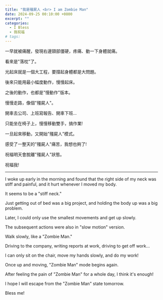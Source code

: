 ```yaml
---
title: "我是殭屍人 <br> I am Zombie Man"
date: 2024-09-25 00:10:00 +0800
excerpt: ""
categories:
  - I Bless
  - 我祝福
# tags:
---
```


一早就被痛醒，發現右邊頸部僵硬，疼痛、動一下身體就痛。

看來是"落枕"了。

光起床就是一個大工程，要撐起身體都是大問題。

後來只能用最小幅度動作，慢慢起床。

之後的動作，也都是"慢動作"版本。

慢慢走路，像個"殭屍人"。

開車去公司、上班寫報告、開車下班...

只能坐在椅子上，慢慢移動雙手，搞作業!

一旦起來移動，又開始"殭屍人"模式。

感受了一整天的"殭屍人"痛苦，我想也夠了!

祝福明天會脫離"殭屍人"狀態。

祝福我!

---

I woke up early in the morning and found that the right side of my neck was stiff and painful, and it hurt whenever I moved my body.

It seems to be a "stiff neck."

Just getting out of bed was a big project, and holding the body up was a big problem.

Later, I could only use the smallest movements and get up slowly.

The subsequent actions were also in "slow motion" version.

Walk slowly, like a "Zombie Man."

Driving to the company, writing reports at work, driving to get off work...

I can only sit on the chair, move my hands slowly, and do my work!

Once up and moving, "Zombie Man" mode begins again.

After feeling the pain of "Zombie Man" for a whole day, I think it's enough!

I hope I will escape from the "Zombie Man" state tomorrow.

Bless me!

<!--
2024-09-24 星期二
睡覺睡到落枕，右側頸部僵硬，疼痛。身體幾乎無法動彈。

FB: 

Twitter:

-->
